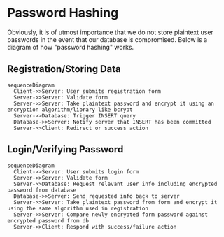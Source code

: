 # Password Hashing

Obviously, it is of utmost importance that we do not store plaintext user passwords in the event that our database is compromised. Below is a diagram of how "password hashing" works.

## Registration/Storing Data
```mermaid
sequenceDiagram
  Client->>Server: User submits registration form
  Server->>Server: Validate form
  Server->>Server: Take plaintext password and encrypt it using an encryption algorithm/library like bcrypt
  Server->>Database: Trigger INSERT query
  Database->>Server: Notify server that INSERT has been committed
  Server->>Client: Redirect or success action
```

## Login/Verifying Password
```mermaid
sequenceDiagram
  Client->>Server: User submits login form
  Server->>Server: Validate form
  Server->>Database: Request relevant user info including encrypted password from database
  Database->>Server: Send requested info back to server
  Server->>Server: Take plaintext password from form and encrypt it using the same algorithm used in registration
  Server->>Server: Compare newly encrypted form password against encrypted password from db
  Server->>Client: Respond with success/failure action
```